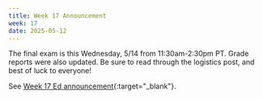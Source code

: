 ```yaml
---
title: Week 17 Announcement
week: 17
date: 2025-05-12
---
```


The final exam is this Wednesday, 5/14 from 11:30am-2:30pm PT. Grade reports were also updated. Be sure to read through the logistics post, and best of luck to everyone!

See [Week 17 Ed announcement](https://edstem.org/us/courses/74385/discussion/6693562){:target="\_blank"}.
